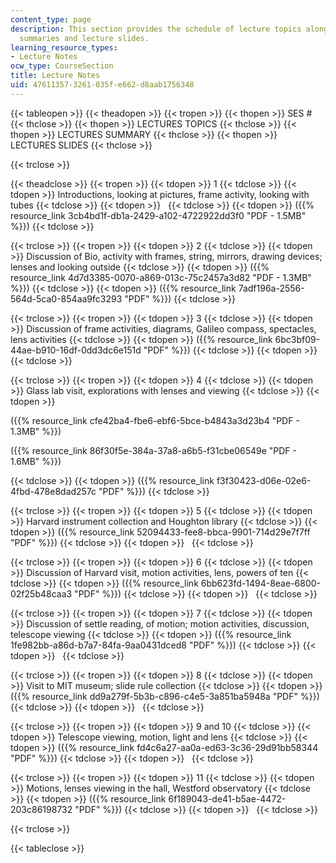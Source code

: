```yaml
---
content_type: page
description: This section provides the schedule of lecture topics along with lecture
  summaries and lecture slides.
learning_resource_types:
- Lecture Notes
ocw_type: CourseSection
title: Lecture Notes
uid: 47611357-3261-035f-e662-d8aab1756348
---
```


{{< tableopen >}}
{{< theadopen >}}
{{< tropen >}}
{{< thopen >}}
SES #
{{< thclose >}}
{{< thopen >}}
LECTURES TOPICS
{{< thclose >}}
{{< thopen >}}
LECTURES SUMMARY
{{< thclose >}}
{{< thopen >}}
LECTURES SLIDES
{{< thclose >}}

{{< trclose >}}

{{< theadclose >}}
{{< tropen >}}
{{< tdopen >}}
1
{{< tdclose >}}
{{< tdopen >}}
Introductions, looking at pictures, frame activity, looking with tubes
{{< tdclose >}}
{{< tdopen >}}
 
{{< tdclose >}}
{{< tdopen >}}
({{% resource_link 3cb4bd1f-db1a-2429-a102-4722922dd3f0 "PDF - 1.5MB" %}})
{{< tdclose >}}

{{< trclose >}}
{{< tropen >}}
{{< tdopen >}}
2
{{< tdclose >}}
{{< tdopen >}}
Discussion of Bio, activity with frames, string, mirrors, drawing devices; lenses and looking outside
{{< tdclose >}}
{{< tdopen >}}
({{% resource_link 4d7d3385-0070-a869-013c-75c2457a3d82 "PDF - 1.3MB" %}})
{{< tdclose >}}
{{< tdopen >}}
({{% resource_link 7adf196a-2556-564d-5ca0-854aa9fc3293 "PDF" %}})
{{< tdclose >}}

{{< trclose >}}
{{< tropen >}}
{{< tdopen >}}
3
{{< tdclose >}}
{{< tdopen >}}
Discussion of frame activities, diagrams, Galileo compass, spectacles, lens activities
{{< tdclose >}}
{{< tdopen >}}
({{% resource_link 6bc3bf09-44ae-b910-16df-0dd3dc6e151d "PDF" %}})
{{< tdclose >}}
{{< tdopen >}}
 
{{< tdclose >}}

{{< trclose >}}
{{< tropen >}}
{{< tdopen >}}
4
{{< tdclose >}}
{{< tdopen >}}
Glass lab visit, explorations with lenses and viewing
{{< tdclose >}}
{{< tdopen >}}


({{% resource_link cfe42ba4-fbe6-ebf6-5bce-b4843a3d23b4 "PDF - 1.3MB" %}})

({{% resource_link 86f30f5e-384a-37a8-a6b5-f31cbe06549e "PDF - 1.6MB" %}})


{{< tdclose >}}
{{< tdopen >}}
({{% resource_link f3f30423-d06e-02e6-4fbd-478e8dad257c "PDF" %}})
{{< tdclose >}}

{{< trclose >}}
{{< tropen >}}
{{< tdopen >}}
5
{{< tdclose >}}
{{< tdopen >}}
Harvard instrument collection and Houghton library
{{< tdclose >}}
{{< tdopen >}}
({{% resource_link 52094433-fee8-bbca-9901-714d29e7f7ff "PDF" %}})
{{< tdclose >}}
{{< tdopen >}}
 
{{< tdclose >}}

{{< trclose >}}
{{< tropen >}}
{{< tdopen >}}
6
{{< tdclose >}}
{{< tdopen >}}
Discussion of Harvard visit, motion activities, lens, powers of ten
{{< tdclose >}}
{{< tdopen >}}
({{% resource_link 6bb623fd-1494-8eae-6800-02f25b48caa3 "PDF" %}})
{{< tdclose >}}
{{< tdopen >}}
 
{{< tdclose >}}

{{< trclose >}}
{{< tropen >}}
{{< tdopen >}}
7
{{< tdclose >}}
{{< tdopen >}}
Discussion of settle reading, of motion; motion activities, discussion, telescope viewing
{{< tdclose >}}
{{< tdopen >}}
({{% resource_link 1fe982bb-a86d-b7a7-84fa-9aa0431dced8 "PDF" %}})
{{< tdclose >}}
{{< tdopen >}}
 
{{< tdclose >}}

{{< trclose >}}
{{< tropen >}}
{{< tdopen >}}
8
{{< tdclose >}}
{{< tdopen >}}
Visit to MIT museum; slide rule collection
{{< tdclose >}}
{{< tdopen >}}
({{% resource_link dd9a279f-5b3b-c896-c4e5-3a851ba5948a "PDF" %}})
{{< tdclose >}}
{{< tdopen >}}
 
{{< tdclose >}}

{{< trclose >}}
{{< tropen >}}
{{< tdopen >}}
9 and 10
{{< tdclose >}}
{{< tdopen >}}
Telescope viewing, motion, light and lens
{{< tdclose >}}
{{< tdopen >}}
({{% resource_link fd4c6a27-aa0a-ed63-3c36-29d91bb58344 "PDF" %}})
{{< tdclose >}}
{{< tdopen >}}
 
{{< tdclose >}}

{{< trclose >}}
{{< tropen >}}
{{< tdopen >}}
11
{{< tdclose >}}
{{< tdopen >}}
Motions, lenses viewing in the hall, Westford observatory
{{< tdclose >}}
{{< tdopen >}}
({{% resource_link 6f189043-de41-b5ae-4472-203c86198732 "PDF" %}})
{{< tdclose >}}
{{< tdopen >}}
 
{{< tdclose >}}

{{< trclose >}}

{{< tableclose >}}